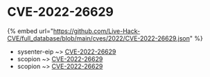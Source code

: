 # CVE-2022-26629
{% embed url="https://github.com/Live-Hack-CVE/full_database/blob/main/cves/2022/CVE-2022-26629.json" %}

* sysenter-eip ~> [CVE-2022-26629](https://www.alice-snow.ru/2022/database/cve-2022-26629/cve-2022-26629-sysenter-eip)
* scopion ~> [CVE-2022-26629](https://www.alice-snow.ru/2022/database/cve-2022-26629/cve-2022-26629-scopion)
* scopion ~> [CVE-2022-26629](https://www.alice-snow.ru/2022/database/cve-2022-26629/cve-2022-26629-scopion)
